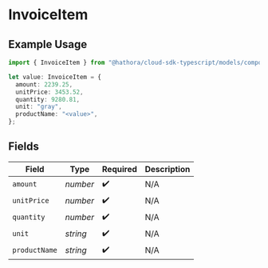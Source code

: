 # InvoiceItem

## Example Usage

```typescript
import { InvoiceItem } from "@hathora/cloud-sdk-typescript/models/components";

let value: InvoiceItem = {
  amount: 2239.25,
  unitPrice: 3453.52,
  quantity: 9280.81,
  unit: "gray",
  productName: "<value>",
};
```

## Fields

| Field              | Type               | Required           | Description        |
| ------------------ | ------------------ | ------------------ | ------------------ |
| `amount`           | *number*           | :heavy_check_mark: | N/A                |
| `unitPrice`        | *number*           | :heavy_check_mark: | N/A                |
| `quantity`         | *number*           | :heavy_check_mark: | N/A                |
| `unit`             | *string*           | :heavy_check_mark: | N/A                |
| `productName`      | *string*           | :heavy_check_mark: | N/A                |